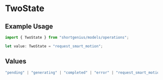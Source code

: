 # TwoState

## Example Usage

```typescript
import { TwoState } from "shortgenius/models/operations";

let value: TwoState = "request_smart_motion";
```

## Values

```typescript
"pending" | "generating" | "completed" | "error" | "request_smart_motion" | "placeholder"
```